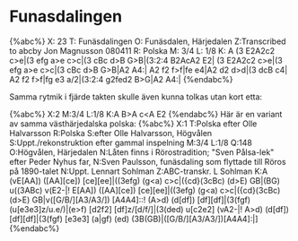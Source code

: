 # Funasdalingen

{%abc%}
X: 23
T: Funäsdalingen
O: Funäsdalen, Härjedalen
Z:Transcribed to abcby Jon Magnusson 080411
R: Polska
M: 3/4
L: 1/8
K: A
(3 E2A2c2 c>e|(3 efg a>e c>c|(3 cBc d>B G>B|(3:2:4 B2AcA2 E2|
(3 E2A2c2 c>e|(3 efg a>e c>c|(3 cBc d>B G>B|A2 A4:|
A2 f2 f>f|fe e4|A2 d2 d>d|(3 dcB c4|
A2 f2 f>f|fg e3 a/2|(3:2:4 g2fed2 B>G|A2 A4:|
{%endabc%}

Samma rytmik i fjärde takten skulle även kunna tolkas utan kort etta:

{%abc%}
X:2
M:3/4
L:1/8
K:A
B>A c<A E2
{%endabc%}
Här är en variant av samma västhärjedalska polska:
{%abc%}
X:1
T:Polska efter Olle Halvarsson
R:Polska
S:efter Olle Halvarsson, Högvålen
S:Uppt./rekonstruktion efter gammal inspelning
M:3/4
L:1/8
Q:148
O:Högvålen, Härjedalen
N:Låten finns i Rörostradition; "Sven Pålsa-lek" efter Peder Nyhus far,
N:Sven Paulsson, funäsdaling som flyttade till Röros på 1890-talet
N:Uppt. Lennart Sohlman
Z:ABC-transkr. L Sohlman
K:A
(vE[AA]) ([AA][ce]) [ce][ee]|((3efg) (g<a) c>c|({cd}(3cBc) (d>E) GB|(BG) u((3ABc) v(E2-|! 
E[AA]) ([AA][ce]) [ce][ee]|((3efg) (g<a) c>c|({cd}(3cBc) (d>E) GB|v([G/B/][A3/A3/]) [A4A4]::! 
(A>d) (d[df]) [df][df]|(3(fgf) (u[e3e3]z/u.e/)|(e>f) [d2f2] [df]z/[d/f/]|(3(ded) u[c2e2] (vA2-|! 
A>d) (d[df]) [df][df]|(3(fgf) [e3e3] (a|gf) (ed) (3B(GB)|([G/B/][A3/A3/])[A4A4]:|]
{%endabc%}

